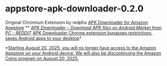 # appstore-apk-downloader-0.2.0
Original Chromium Extension by redphx
[APK Downloader for Amazon Appstore](https://xdaforums.com/t/extension-apk-downloader-for-amazon-appstore.3131054/) **
*[APK Downloader – Download APK files on Android Market from PC - REDDIT](https://www.reddit.com/r/Android/comments/q56bt/apk_downloader_download_apk_files_on_android/)* 
[APK Downloader Chrome extension bypasses restrictions, saves Android apps to your desktop](https://www.theverge.com/2012/2/25/2824024/apk-downloader-chrome-extension-android)*

*[Starting August 20, 2025, you will no longer have access to the Amazon Appstore on your Android device.
We will also be discontinuing the Amazon Coins program on August 20, 2025.](https://www.amazon.com/gp/mas/appstore/android/faq)


